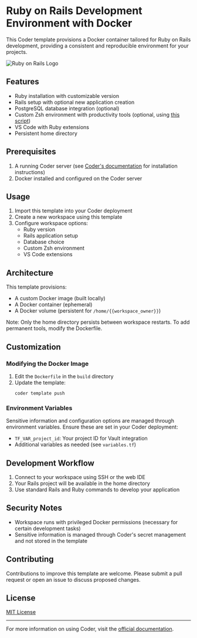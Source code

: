 # Ruby on Rails Development Environment with Docker

This Coder template provisions a Docker container tailored for Ruby on Rails development, providing a consistent and reproducible environment for your projects.

![Ruby on Rails Logo](https://rubyonrails.org/assets/images/opengraph.png)

## Features

- Ruby installation with customizable version
- Rails setup with optional new application creation
- PostgreSQL database integration (optional)
- Custom Zsh environment with productivity tools (optional, using [this script](https://github.com/KJJisBetter/personal-zsh-script))
- VS Code with Ruby extensions
- Persistent home directory

## Prerequisites

1. A running Coder server (see [Coder's documentation](https://coder.com/docs/v2/latest/install) for installation instructions)
2. Docker installed and configured on the Coder server

## Usage

1. Import this template into your Coder deployment
2. Create a new workspace using this template
3. Configure workspace options:
   - Ruby version
   - Rails application setup
   - Database choice
   - Custom Zsh environment
   - VS Code extensions

## Architecture

This template provisions:
- A custom Docker image (built locally)
- A Docker container (ephemeral)
- A Docker volume (persistent for `/home/{{workspace_owner}}`)

Note: Only the home directory persists between workspace restarts. To add permanent tools, modify the Dockerfile.

## Customization

### Modifying the Docker Image

1. Edit the `Dockerfile` in the `build` directory
2. Update the template:
   ```
   coder template push
   ```

### Environment Variables

Sensitive information and configuration options are managed through environment variables. Ensure these are set in your Coder deployment:

- `TF_VAR_project_id`: Your project ID for Vault integration
- Additional variables as needed (see `variables.tf`)

## Development Workflow

1. Connect to your workspace using SSH or the web IDE
2. Your Rails project will be available in the home directory
3. Use standard Rails and Ruby commands to develop your application

## Security Notes

- Workspace runs with privileged Docker permissions (necessary for certain development tasks)
- Sensitive information is managed through Coder's secret management and not stored in the template

## Contributing

Contributions to improve this template are welcome. Please submit a pull request or open an issue to discuss proposed changes.

## License

[MIT License](LICENSE)

---

For more information on using Coder, visit the [official documentation](https://coder.com/docs).

